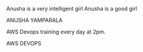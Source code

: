 Anusha is a very intelligent girl
Anusha is a good girl

ANUSHA YAMPARALA

AWS Devops training every day at 2pm.

AWS DEVOPS
